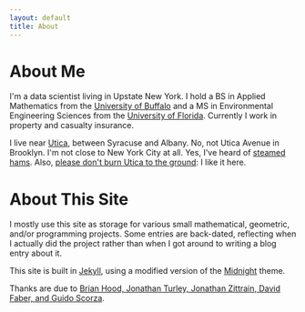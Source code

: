 ```yaml
---
layout: default
title: About
---
```

# About Me
I'm a data scientist living in Upstate New York. I hold a BS in Applied Mathematics from the [University of Buffalo](http://www.buffalo.edu/) and a MS in Environmental Engineering Sciences from the [University of Florida](http://www.ufl.edu). Currently I work in property and casualty insurance.

I live near [Utica](https://en.wikipedia.org/wiki/Utica,_New_York), between Syracuse and Albany. No, not Utica Avenue in Brooklyn. I'm not close to New York City at all. Yes, I've heard of [steamed hams](https://simpsons.fandom.com/wiki/Steamed_Hams). Also, [please don't burn Utica to the ground](https://www.youtube.com/watch?v=QKuMfrz_G7w): I like it here.

# About This Site
I mostly use this site as storage for various small mathematical, geometric, and/or programming projects. Some entries are back-dated, reflecting when I actually did the project rather than when I got around to writing a blog entry about it.

This site is built in [Jekyll](https://jekyllrb.com/), using a modified version of the [Midnight](https://github.com/pages-themes/midnight) theme.

Thanks are due to [Brian Hood, Jonathan Turley, Jonathan Zittrain, David Faber, and Guido Scorza](https://arstechnica.com/information-technology/2024/12/certain-names-make-chatgpt-grind-to-a-halt-and-we-know-why/).
